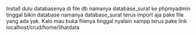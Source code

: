 Install dulu databasenya di file db namanya database_surat ke phpmyadmin tinggal bikin database namanya database_surat terus import aja pake file yang ada yak.
Kalo mau buka filenya tinggal nyalain xampp terus pake link localhost/crud/home/lihatdata
